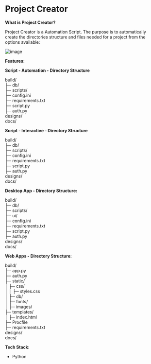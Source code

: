 # Project Creator

**What is Project Creator?**

Project Creator is a Automation Script. The purpose is to automatically create the directories structure and files needed for a project from the options available:

![image](https://github.com/kelvgooding/project-creator/assets/82043281/d00629ac-33f3-4577-a47a-de5e79e09994)

**Features:**

<b>Script - Automation - Directory Structure</b>

build/<br>
├─ db/<br>
├─ scripts/<br>
├─ config.ini<br>
├─ requirements.txt<br>
├─ script.py<br>
├─ auth.py<br>
designs/<br>
docs/<br>


<b>Script - Interactive - Directory Structure</b>

build/<br>
├─ db/<br>
├─ scripts/<br>
├─ config.ini<br>
├─ requirements.txt<br>
├─ script.py<br>
├─ auth.py<br>
designs/<br>
docs/<br>

<b>Desktop App - Directory Structure:</b>

build/<br>
├─ db/<br>
├─ scripts/<br>
├─ ui/<br>
├─ config.ini<br>
├─ requirements.txt<br>
├─ script.py<br>
├─ auth.py<br>
designs/<br>
docs/<br>

<b>Web Apps - Directory Structure:</b>

build/<br>
├─ app.py<br>
├─ auth.py<br>
├─ static/<br>
│  ├─ css/<br>
│  │  ├─ styles.css<br>
│  ├─ db/<br>
│  ├─ fonts/<br>
│  ├─ images/<br>
├─ templates/<br>
│  ├─ index.html<br>
├─ Procfile<br>
├─ requirements.txt<br>
designs/<br>
docs/<br>

**Tech Stack:**

- Python
